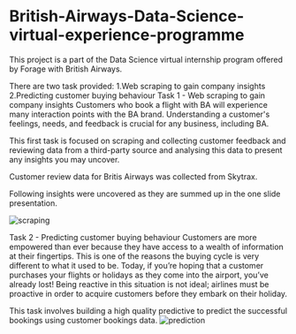 # British-Airways-Data-Science-virtual-experience-programme

This project is a part of the Data Science virtual internship program offered by Forage with British Airways.

There are two task provided: 
1.Web scraping to gain company insights
2.Predicting customer buying behaviour
Task 1 - Web scraping to gain company insights
Customers who book a flight with BA will experience many interaction points with the BA brand. Understanding a customer's feelings, needs, and feedback is crucial for any business, including BA.

This first task is focused on scraping and collecting customer feedback and reviewing data from a third-party source and analysing this data to present any insights you may uncover.

Customer review data for Britis Airways was collected from Skytrax.

Following insights were uncovered as they are summed up in the one slide presentation.

![scraping](https://user-images.githubusercontent.com/91614342/214109257-b1eeb060-6c8d-4933-bc36-900c1a4a896a.JPG)

Task 2 - Predicting customer buying behaviour
Customers are more empowered than ever because they have access to a wealth of information at their fingertips. This is one of the reasons the buying cycle is very different to what it used to be. Today, if you’re hoping that a customer purchases your flights or holidays as they come into the airport, you’ve already lost! Being reactive in this situation is not ideal; airlines must be proactive in order to acquire customers before they embark on their holiday.

This task involves building a high quality predictive to predict the successful bookings using customer bookings data.
![prediction](https://user-images.githubusercontent.com/91614342/214109332-6b58eb48-d672-494b-9da4-107fcf916c2b.JPG)
